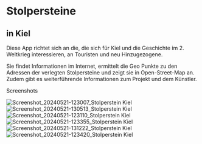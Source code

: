 # Stolpersteine 
## in Kiel

Diese App richtet sich an die, die sich für Kiel und die Geschichte im 2. Weltkrieg interessieren, an Touristen und neu Hinzugezogene.

Sie findet Informationen im Internet, ermittelt die Geo Punkte zu den Adressen der verlegten Stolpersteine und zeigt sie in Open-Street-Map an.
Zudem gibt es weiterführende Informationen zum Projekt und dem Künstler.

Screenshots

![Screenshot_20240521-123007_Stolperstein Kiel](https://github.com/Klaus-Thaler/Stolperstein/assets/97182272/4ba8e9ff-b6c1-45d4-854f-970c6cfc145e)
![Screenshot_20240521-130513_Stolperstein Kiel](https://github.com/Klaus-Thaler/Stolperstein/assets/97182272/206f0e9b-63f7-4a84-b6ea-a64b96a14e69)
![Screenshot_20240521-123110_Stolperstein Kiel](https://github.com/Klaus-Thaler/Stolperstein/assets/97182272/161bba9c-b6e4-4fdd-b6ef-f420ff5d4f3a)
![Screenshot_20240521-123355_Stolperstein Kiel](https://github.com/Klaus-Thaler/Stolperstein/assets/97182272/f685178b-b542-41bc-abe9-5d136c753ee2)
![Screenshot_20240521-131222_Stolperstein Kiel](https://github.com/Klaus-Thaler/Stolperstein/assets/97182272/e4bfb279-2983-4643-a1ab-4ba43f4c9f65)
![Screenshot_20240521-123420_Stolperstein Kiel](https://github.com/Klaus-Thaler/Stolperstein/assets/97182272/6e0f2df6-0f2d-41c3-b283-ac652c17daa4)

